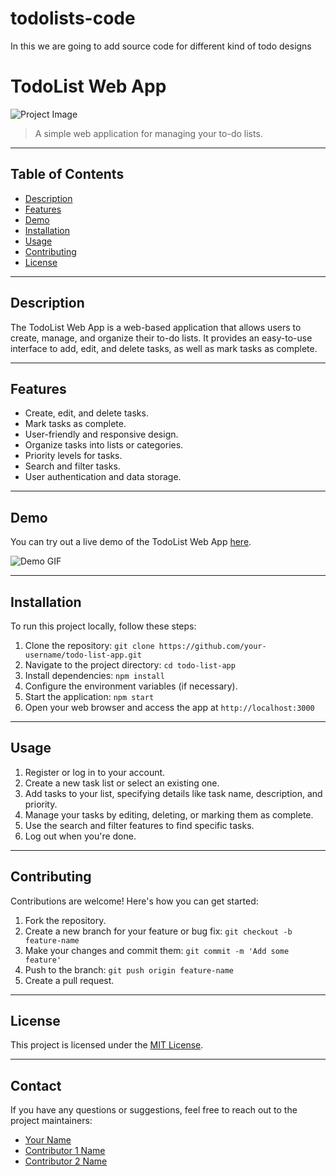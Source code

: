 # todolists-code
In this we are going to add source code for different kind of todo designs
# TodoList Web App

![Project Image](project-image-url)

> A simple web application for managing your to-do lists.

---

## Table of Contents

- [Description](#description)
- [Features](#features)
- [Demo](#demo)
- [Installation](#installation)
- [Usage](#usage)
- [Contributing](#contributing)
- [License](#license)

---

## Description

The TodoList Web App is a web-based application that allows users to create, manage, and organize their to-do lists. It provides an easy-to-use interface to add, edit, and delete tasks, as well as mark tasks as complete.

---

## Features

- Create, edit, and delete tasks.
- Mark tasks as complete.
- User-friendly and responsive design.
- Organize tasks into lists or categories.
- Priority levels for tasks.
- Search and filter tasks.
- User authentication and data storage.

---

## Demo

You can try out a live demo of the TodoList Web App [here](demo-url).

![Demo GIF](demo-gif-url)

---

## Installation

To run this project locally, follow these steps:

1. Clone the repository: `git clone https://github.com/your-username/todo-list-app.git`
2. Navigate to the project directory: `cd todo-list-app`
3. Install dependencies: `npm install`
4. Configure the environment variables (if necessary).
5. Start the application: `npm start`
6. Open your web browser and access the app at `http://localhost:3000`

---

## Usage

1. Register or log in to your account.
2. Create a new task list or select an existing one.
3. Add tasks to your list, specifying details like task name, description, and priority.
4. Manage your tasks by editing, deleting, or marking them as complete.
5. Use the search and filter features to find specific tasks.
6. Log out when you're done.

---

## Contributing

Contributions are welcome! Here's how you can get started:

1. Fork the repository.
2. Create a new branch for your feature or bug fix: `git checkout -b feature-name`
3. Make your changes and commit them: `git commit -m 'Add some feature'`
4. Push to the branch: `git push origin feature-name`
5. Create a pull request.

---

## License

This project is licensed under the [MIT License](license-url).

---

## Contact

If you have any questions or suggestions, feel free to reach out to the project maintainers:

- [Your Name](mailto:your-email@example.com)
- [Contributor 1 Name](mailto:contributor1@example.com)
- [Contributor 2 Name](mailto:contributor2@example.com)


